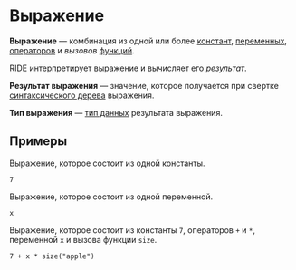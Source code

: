 # Выражение

**Выражение** — комбинация из одной или более [констант](/ride/constants.md), [переменных](/ride/variables.md), [операторов](/ride/operators.md) и _вызовов_ [функций](/ride/functions.md).

RIDE интерпретирует выражение и вычисляет его _результат_.

<a id="expression-result"></a>
**Результат выражения** — значение, которое получается при свертке [синтаксического дерева](https://ru.wikipedia.org/wiki/Абстрактное_синтаксическое_дерево) выражения.

<a id="expression-type"></a>
**Тип выражения** — [тип данных](/ride/data-types.md) результата выражения.

## Примеры

Выражение, которое состоит из одной константы.

``` ride
7
```

Выражение, которое состоит из одной переменной.

``` ride
x
```

Выражение, которое состоит из константы `7`, операторов `+` и `*`, переменной `x` и вызова функции `size`.

``` ride
7 + x * size("apple")
```
